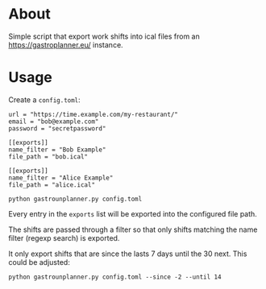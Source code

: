 # About

Simple script that export work shifts into ical files from an https://gastroplanner.eu/ instance.

# Usage

Create a `config.toml`:
```
url = "https://time.example.com/my-restaurant/"
email = "bob@example.com"
password = "secretpassword"

[[exports]]
name_filter = "Bob Example"
file_path = "bob.ical"

[[exports]]
name_filter = "Alice Example"
file_path = "alice.ical"
```

```
python gastrounplanner.py config.toml
```

Every entry in the `exports` list will be exported into the configured file path.

The shifts are passed through a filter so that only shifts matching the name filter (regexp search) is exported.

It only export shifts that are since the lasts 7 days until the 30 next. This could be adjusted:
```
python gastrounplanner.py config.toml --since -2 --until 14
```
